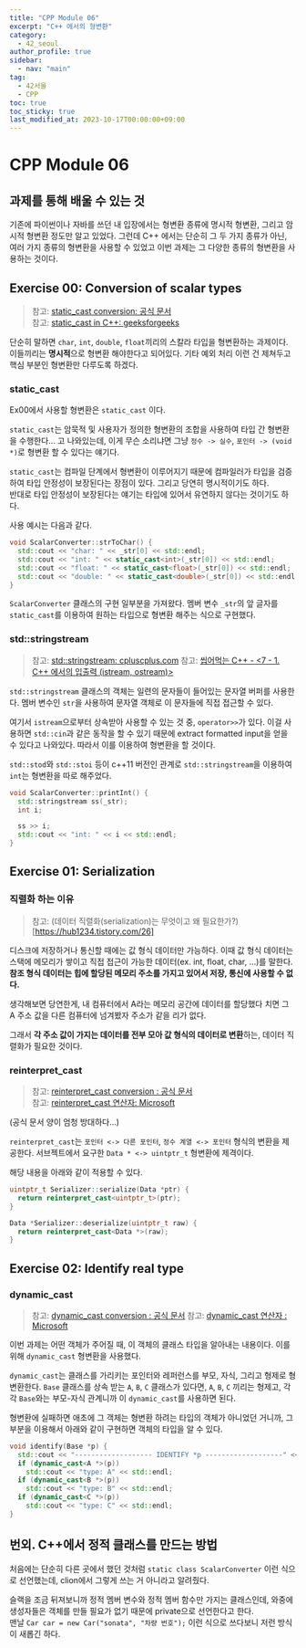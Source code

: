 ```yaml
---
title: "CPP Module 06"
excerpt: "C++ 에서의 형변환"
category: 
  - 42_seoul
author_profile: true
sidebar:
  - nav: "main" 
tag:
  - 42서울
  - CPP
toc: true
toc_sticky: true
last_modified_at: 2023-10-17T00:00:00+09:00
---
```


# CPP Module 06
## 과제를 통해 배울 수 있는 것
기존에 파이썬이나 자바를 쓰던 내 입장에서는 형변환 종류에 명시적 형변환, 그리고 암시적 형변환 정도만 알고 있었다. 그런데 C++ 에서는 단순히 그 두 가지 종류가 아닌, 여러 가지 종류의 형변환을 사용할 수 있었고 이번 과제는 그 다양한 종류의 형변환을 사용하는 것이다.

## Exercise 00: Conversion of scalar types
> 참고: [static_cast conversion: 공식 문서](https://en.cppreference.com/w/cpp/language/static_cast)  
> 참고: [static_cast in C++: geeksforgeeks](https://www.geeksforgeeks.org/static_cast-in-cpp/)

단순히 말하면 `char`, `int`, `double`, `float`끼리의 스칼라 타입을 형변환하는 과제이다.  
이들끼리는 **명시적**으로 형변환 해야한다고 되어있다. 기타 예외 처리 이런 건 제쳐두고 핵심 부분인 형변환만 다루도록 하겠다.

### static_cast
Ex00에서 사용할 형변환은 `static_cast` 이다.

`static_cast`는 암묵적 및 사용자가 정의한 형변환의 조합을 사용하여 타입 간 형변환을 수행한다... 고 나와있는데, 이게 무슨 소리냐면 그냥 `정수 -> 실수`, `포인터 -> (void *)`로 형변환 할 수 있다는 얘기다.

`static_cast`는 컴파일 단계에서 형변환이 이루어지기 때문에 컴파일러가 타입을 검증하여 타입 안정성이 보장된다는 장점이 있다. 그리고 당연히 명시적이기도 하다.  
반대로 타입 안정성이 보장된다는 얘기는 타입에 있어서 유연하지 않다는 것이기도 하다.

사용 예시는 다음과 같다.

```c++
void ScalarConverter::strToChar() {
  std::cout << "char: " << _str[0] << std::endl;
  std::cout << "int: " << static_cast<int>(_str[0]) << std::endl;
  std::cout << "float: " << static_cast<float>(_str[0]) << std::endl;
  std::cout << "double: " << static_cast<double>(_str[0]) << std::endl;
}
```

`ScalarConverter` 클래스의 구현 일부분을 가져왔다. 멤버 변수 `_str`의 앞 글자를 `static_cast`를 이용하여 원하는 타입으로 형변환 해주는 식으로 구현했다.

### std::stringstream
> 참고: [std::stringstream: cpluscplus.com](https://cplusplus.com/reference/sstream/stringstream/)
> 참고: [씹어먹는 C++ - <7 - 1. C++ 에서의 입출력 (istream, ostream)>
](https://modoocode.com/213)

`std::stringstream` 클래스의 객체는 일련의 문자들이 들어있는 문자열 버퍼를 사용한다. 멤버 변수인 `str`을 사용하여 문자열 객체로 이 문자들에 직접 접근할 수 있다.

여기서 `istream`으로부터 상속받아 사용할 수 있는 것 중, `operator>>`가 있다. 이걸 사용하면 `std::cin`과 같은 동작을 할 수 있기 때문에 extract formatted input을 얻을 수 있다고 나와있다. 따라서 이를 이용하여 형변환을 할 것이다.

`std::stod`와 `std::stoi` 등이 c++11 버전인 관계로 `std::stringstream`을 이용하여 `int`는 형변환을 따로 해주었다.

```C++
void ScalarConverter::printInt() {
  std::stringstream ss(_str);
  int i;

  ss >> i;
  std::cout << "int: " << i << std::endl;
}
```

## Exercise 01: Serialization
### 직렬화 하는 이유
> 참고: (데이터 직렬화(serialization)는 무엇이고 왜 필요한가?)[https://hub1234.tistory.com/26]

디스크에 저장하거나 통신할 때에는 값 형식 데이터만 가능하다. 이때 값 형식 데이터는 스택에 메모리가 쌓이고 직접 접근이 가능한 데이터(ex. int, float, char, ...)를 말한다.  **참조 형식 데이터는 힙에 할당된 메모리 주소를 가지고 있어서 저장, 통신에 사용할 수 없다.**

생각해보면 당연한게, 내 컴퓨터에서 A라는 메모리 공간에 데이터를 할당했다 치면 그 A 주소 값을 다른 컴퓨터에 넘겨봤자 주소가 같을 리가 없다.  

그래서 **각 주소 값이 가지는 데이터를 전부 모아 값 형식의 데이터로 변환**하는, 데이터 직렬화가 필요한 것이다.

### reinterpret_cast
> 참고: [reinterpret_cast conversion
: 공식 문서](https://en.cppreference.com/w/cpp/language/reinterpret_cast)  
> 참고: [reinterpret_cast 연산자: Microsoft
](https://learn.microsoft.com/ko-kr/cpp/cpp/reinterpret-cast-operator?view=msvc-170)

(공식 문서 양이 엄청 방대하다...)

`reinterpret_cast`는 `포인터 <-> 다른 포인터`, `정수 계열 <-> 포인터` 형식의 변환을 제공한다. 서브젝트에서 요구한 `Data * <-> uintptr_t` 형변환에 제격이다.

해당 내용을 아래와 같이 적용할 수 있다.

```C++
uintptr_t Serializer::serialize(Data *ptr) {
  return reinterpret_cast<uintptr_t>(ptr);
}

Data *Serializer::deserialize(uintptr_t raw) {
  return reinterpret_cast<Data *>(raw);
}
```

## Exercise 02: Identify real type
### dynamic_cast
> 참고: [dynamic_cast conversion
: 공식 문서](https://en.cppreference.com/w/cpp/language/dynamic_cast)
> 참고: [dynamic_cast 연산자
: Microsoft](https://learn.microsoft.com/ko-kr/cpp/cpp/dynamic-cast-operator?view=msvc-170)

이번 과제는 어떤 객체가 주어질 때, 이 객체의 클래스 타입을 알아내는 내용이다. 이를 위해 `dynamic_cast` 형변환을 사용했다.

`dynamic_cast`는 클래스를 가리키는 포인터와 레퍼런스를 부모, 자식, 그리고 형제로 형변환한다. `Base` 클래스를 상속 받는 `A`, `B`, `C` 클래스가 있다면, `A`, `B`, `C` 끼리는 형제고, 각각 `Base`와는 부모-자식 관계니까 이 `dynamic_cast`를 사용하면 된다.

형변환에 실패하면 애초에 그 객체는 형변환 하려는 타입의 객체가 아니었던 거니까, 그 부분을 이용해서 아래와 같이 구현하면 객체의 타입을 알 수 있다.

```C++
void identify(Base *p) {
  std::cout << "------------------- IDENTIFY *p -------------------" << std::endl;
  if (dynamic_cast<A *>(p))
    std::cout << "type: A" << std::endl;
  if (dynamic_cast<B *>(p))
    std::cout << "type: B" << std::endl;
  if (dynamic_cast<C *>(p))
    std::cout << "type: C" << std::endl;
}
```

## 번외. C++에서 정적 클래스를 만드는 방법
처음에는 단순히 다른 곳에서 했던 것처럼 `static class ScalarConverter` 이런 식으로 선언했는데, clion에서 그렇게 쓰는 거 아니라고 알려줬다.  

슬랙을 조금 뒤져보니까 정적 멤버 변수와 정적 멤버 함수만 가지는 클래스인데, 와중에 생성자들은 객체를 만들 필요가 없기 때문에 private으로 선언한다고 한다.  
맨날 `Car car = new Car("sonata", "차량 번호");` 이런 식으로 쓰다보니 저런 방식이 새롭긴 하다.
